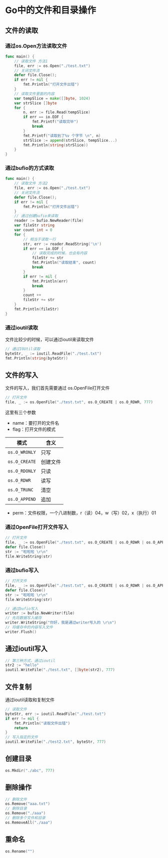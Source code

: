 # Go中的文件和目录操作

## 文件的读取

### 通过os.Open方法读取文件

```go
func main() {
    // 读取文件 方法1
    file, err := os.Open("./test.txt")
    // 关闭文件流
    defer file.Close();
    if err != nil {
        fmt.Println("打开文件出错")
    }
    // 读取文件里面的内容
    var tempSlice = make([]byte, 1024)
    var strSlice []byte
    for {
        n, err := file.Read(tempSlice)
        if err == io.EOF {
            fmt.Printf("读取完毕")
            break
        }
        fmt.Printf("读取到了%v 个字节 \n", n)
        strSlice := append(strSlice, tempSlice...)
        fmt.Println(string(strSlice))
    }
}
```

### 通过bufio的方式读取

```go
func main() {
    // 读取文件 方法2
    file, err := os.Open("./test.txt")
    // 关闭文件流
    defer file.Close();
    if err != nil {
        fmt.Println("打开文件出错")
    }
    // 通过创建bufio来读取
    reader := bufio.NewReader(file)
    var fileStr string
    var count int = 0
    for {
        // 相当于读取一行
        str, err := reader.ReadString('\n')
        if err == io.EOF {
            // 读取完成的时候，也会有内容
            fileStr += str
            fmt.Println("读取结束", count)
            break
        }
        if err != nil {
            fmt.Println(err)
            break
        }
        count ++
        fileStr += str
    }
    fmt.Println(fileStr)
}
```

### 通过ioutil读取

文件比较少的时候，可以通过ioutil来读取文件

```go
// 通过IOUtil读取
byteStr, _ := ioutil.ReadFile("./test.txt")
fmt.Println(string(byteStr))
```

## 文件的写入

文件的写入，我们首先需要通过 os.OpenFile打开文件

```go
// 打开文件
file, _ := os.OpenFile("./test.txt", os.O_CREATE | os.O_RDWR, 777)
```

这里有三个参数

- name：要打开的文件名
- flag：打开文件的模式

| 模式  | 含义  |
| --- | --- |
| `os.O_WRONLY` | 只写  |
| `os.O_CREATE` | 创建文件 |
| `os.O_RDONLY` | 只读  |
| `os.O_RDWR` | 读写  |
| `os.O_TRUNC` | 清空  |
| `os.O_APPEND` | 追加  |

- perm：文件权限，一个八进制数，r（读）04，w（写）02，x（执行）01

### 通过OpenFile打开文件写入

```go
// 打开文件
file, _ := os.OpenFile("./test.txt", os.O_CREATE | os.O_RDWR | os.O_APPEND, 777)
defer file.Close()
str := "啦啦啦 \r\n"
file.WriteString(str)
```

### 通过bufio写入

```go
// 打开文件
file, _ := os.OpenFile("./test.txt", os.O_CREATE | os.O_RDWR | os.O_APPEND, 777)
defer file.Close()
str := "啦啦啦 \r\n"
file.WriteString(str)

// 通过bufio写入
writer := bufio.NewWriter(file)
// 先将数据写入缓存
writer.WriteString("你好，我是通过writer写入的 \r\n")
// 将缓存中的内容写入文件
writer.Flush()	
```

## 通过ioutil写入

```go
// 第三种方式，通过ioutil
str2 := "hello"
ioutil.WriteFile("./test.txt", []byte(str2), 777)
```

## 文件复制

通过ioutil读取和复制文件

```go
// 读取文件
byteStr, err := ioutil.ReadFile("./test.txt")
if err != nil {
    fmt.Println("读取文件出错")
    return
}
// 写入指定的文件
ioutil.WriteFile("./test2.txt", byteStr, 777)
```

## 创建目录

```go
os.Mkdir("./abc", 777)
```

## 删除操作

```go
// 删除文件
os.Remove("aaa.txt")
// 删除目录
os.Remove("./aaa")
// 删除多个文件和目录
os.RemoveAll("./aaa")
```

## 重命名

```go
os.Rename("")
```